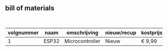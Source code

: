 ## bill of materials
<br />

|volgnummer|naam  |omschrijving   |nieuw/recup|kostprijs/stuk|aantal|subtotaal|
|----------|------|---------------|-----------|--------------|------|---------|
|         1|ESP32 |Microcontroller|Nieuw      |€ 9,99        |1     |€ 9,99   |
